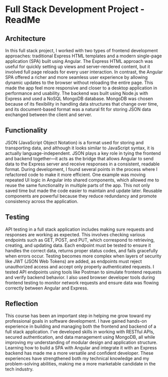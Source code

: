 # Full Stack Development Project - ReadMe

## Architecture

In this full stack project, I worked with two types of frontend development approaches: traditional Express HTML templates and a modern single-page application (SPA) built using Angular. The Express HTML approach was useful for quickly setting up views and server-rendered content, but it involved full page reloads for every user interaction. In contrast, the Angular SPA offered a richer and more seamless user experience by allowing dynamic updates to the browser without reloading the entire page. This made the app feel more responsive and closer to a desktop application in performance and usability. The backend was built using Node.js with Express and used a NoSQL MongoDB database. MongoDB was chosen because of its flexibility in handling data structures that change over time, and its document-based format was a natural fit for storing JSON data exchanged between the client and server.

## Functionality

JSON (JavaScript Object Notation) is a format used for storing and transporting data, and although it looks similar to JavaScript syntax, it is actually language-independent. JSON plays a key role in tying the frontend and backend together—it acts as the bridge that allows Angular to send data to the Express server and receive responses in a consistent, readable format. During development, I found several points in the process where I refactored code to make it more efficient. One example was moving repeated UI logic in Angular into shared components, which allowed me to reuse the same functionality in multiple parts of the app. This not only saved time but made the code easier to maintain and update later. Reusable components are powerful because they reduce redundancy and promote consistency across the application.

## Testing

API testing in a full stack application includes making sure requests and responses are working as expected. This involves checking various endpoints such as GET, POST, and PUT, which correspond to retrieving, creating, and updating data. Each endpoint must be tested to ensure it handles the correct data, returns proper status codes, and fails gracefully when errors occur. Testing becomes more complex when layers of security like JWT (JSON Web Tokens) are added, as endpoints must reject unauthorized access and accept only properly authenticated requests. I tested API endpoints using tools like Postman to simulate frontend requests and verify backend behavior. I also used browser developer tools during frontend testing to monitor network requests and ensure data was flowing correctly between Angular and Express.

## Reflection

This course has been an important step in helping me grow toward my professional goals in software development. I have gained hands-on experience in building and managing both the frontend and backend of a full stack application. I’ve developed skills in working with RESTful APIs, secured authentication, and data management using MongoDB, all while improving my understanding of modular design and application structure. Learning how to build a SPA with Angular and integrate it with an Express backend has made me a more versatile and confident developer. These experiences have strengthened both my technical knowledge and my problem-solving abilities, making me a more marketable candidate in the tech industry.
